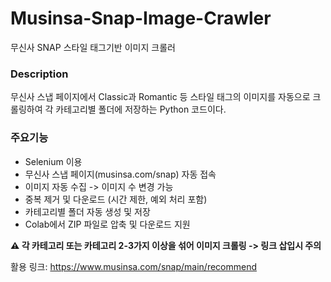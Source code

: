 # Musinsa-Snap-Image-Crawler
무신사 SNAP 스타일 태그기반 이미지 크롤러

### Description
무신사 스냅 페이지에서 Classic과 Romantic 등 스타일 태그의 이미지를 자동으로 크롤링하여
각 카테고리별 폴더에 저장하는 Python 코드이다.

### 주요기능
- Selenium 이용
- 무신사 스냅 페이지(musinsa.com/snap) 자동 접속
- 이미지 자동 수집  -> 이미지 수 변경 가능 
- 중복 제거 및 다운로드 (시간 제한, 예외 처리 포함)
- 카테고리별 폴더 자동 생성 및 저장
- Colab에서 ZIP 파일로 압축 및 다운로드 지원

**⚠️ 각 카테고리 또는 카테고리 2-3가지 이상을 섞어 이미지 크롤링 -> 링크 삽입시 주의** 


활용 링크: https://www.musinsa.com/snap/main/recommend
